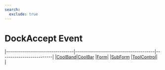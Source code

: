 ```yaml
---
search:
  exclude: true
---
```


<h1 class="heading"><span class="name">DockAccept Event</span></h1>

|----------------------------------|----------------------------------------|--------------------------|
|[CoolBand](../objects/coolband.md)|[CoolBar](../objects/coolbar.md)        |[Form](../objects/form.md)|
|[SubForm](../objects/subform.md)  |[ToolControl](../objects/toolcontrol.md)|&nbsp;                    |
